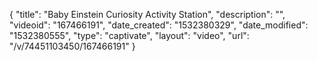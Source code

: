 {
    "title": "Baby Einstein Curiosity Activity Station",
    "description": "",
    "videoid": "167466191",
    "date_created": "1532380329",
    "date_modified": "1532380555",
    "type": "captivate",
    "layout": "video",
    "url": "\/v\/74451103450\/167466191"
}